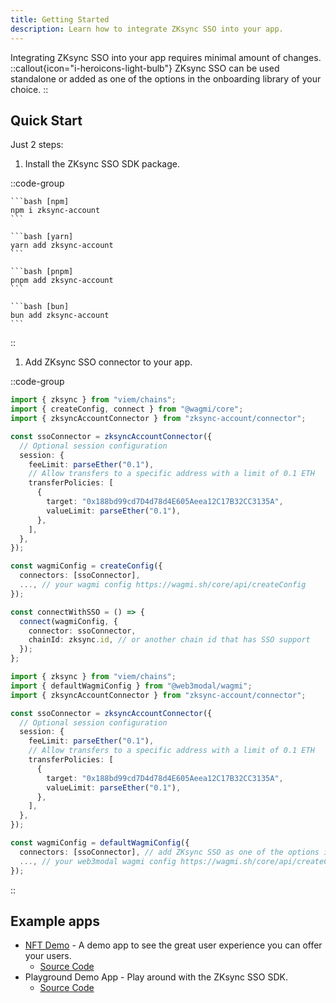 ```yaml
---
title: Getting Started
description: Learn how to integrate ZKsync SSO into your app.
---
```


Integrating ZKsync SSO into your app requires minimal amount of changes.
::callout{icon="i-heroicons-light-bulb"}
ZKsync SSO can be used standalone or added as one of the options in the onboarding library of your choice.
::

## Quick Start

Just 2 steps:

1. Install the ZKsync SSO SDK package.

  ::code-group

    ```bash [npm]
    npm i zksync-account
    ```

    ```bash [yarn]
    yarn add zksync-account
    ```

    ```bash [pnpm]
    pnpm add zksync-account
    ```

    ```bash [bun]
    bun add zksync-account
    ```

  ::

1. Add ZKsync SSO connector to your app.

::code-group

  ```ts [wagmi]
  import { zksync } from "viem/chains";
  import { createConfig, connect } from "@wagmi/core";
  import { zksyncAccountConnector } from "zksync-account/connector";

  const ssoConnector = zksyncAccountConnector({
    // Optional session configuration
    session: {
      feeLimit: parseEther("0.1"),
      // Allow transfers to a specific address with a limit of 0.1 ETH
      transferPolicies: [
        {
          target: "0x188bd99cd7D4d78d4E605Aeea12C17B32CC3135A",
          valueLimit: parseEther("0.1"),
        },
      ],
    },
  });

  const wagmiConfig = createConfig({
    connectors: [ssoConnector],
    ..., // your wagmi config https://wagmi.sh/core/api/createConfig
  });

  const connectWithSSO = () => {
    connect(wagmiConfig, {
      connector: ssoConnector,
      chainId: zksync.id, // or another chain id that has SSO support
    });
  };
  ```

  ```ts [web3modal]
  import { zksync } from "viem/chains";
  import { defaultWagmiConfig } from "@web3modal/wagmi";
  import { zksyncAccountConnector } from "zksync-account/connector";

  const ssoConnector = zksyncAccountConnector({
    // Optional session configuration
    session: {
      feeLimit: parseEther("0.1"),
      // Allow transfers to a specific address with a limit of 0.1 ETH
      transferPolicies: [
        {
          target: "0x188bd99cd7D4d78d4E605Aeea12C17B32CC3135A",
          valueLimit: parseEther("0.1"),
        },
      ],
    },
  });

  const wagmiConfig = defaultWagmiConfig({
    connectors: [ssoConnector], // add ZKsync SSO as one of the options in the onboarding modal
    ..., // your web3modal wagmi config https://wagmi.sh/core/api/createConfig
  });
  ```

::

## Example apps

- [NFT Demo](https://nftquest-test.zksync.dev) - A demo app to see the great user experience you can offer your users.
  - [Source Code](https://github.com/matter-labs/zksync-account-sdk)
- Playground Demo App - Play around with the ZKsync SSO SDK.
  - [Source Code](https://github.com/matter-labs/zksync-account-sdk)
